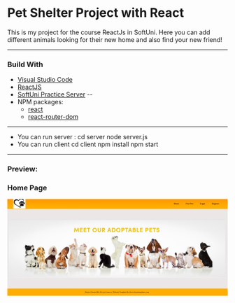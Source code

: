 <h1> Pet Shelter Project with React </h1>


This is my project for the course ReactJs in SoftUni.
Here you can add different animals looking for their new home and also find your new friend!

---
<h3> Build With </h3>

- [Visual Studio Code](https://code.visualstudio.com/ "Visual Studio Code")
- [ReactJS](https://react.dev/)
- [SoftUni Practice Server](https://github.com/softuni-practice-server/softuni-practice-server)
--
- NPM packages:
  - [react](https://www.npmjs.com/package/react "react")
  - [react-router-dom](https://www.npmjs.com/package/react-bootstrap "react-router-dom")

---
- You can run server :
    cd server
    node server.js
- You can run client
    cd client
    npm install
    npm start
    
---

<h3> Preview: </h3>

### Home Page
![Home](https://raw.githubusercontent.com/SilviyaIvanova91/pet-shelter-with-react/master/screenshots/homePage.jpg)
